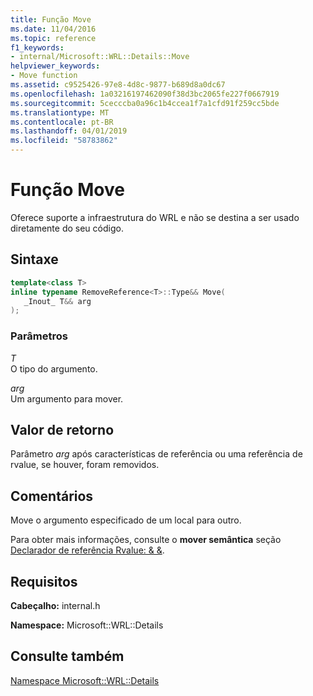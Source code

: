 ```yaml
---
title: Função Move
ms.date: 11/04/2016
ms.topic: reference
f1_keywords:
- internal/Microsoft::WRL::Details::Move
helpviewer_keywords:
- Move function
ms.assetid: c9525426-97e8-4d8c-9877-b689d8a0dc67
ms.openlocfilehash: 1a03216197462090f38d3bc2065fe227f0667919
ms.sourcegitcommit: 5cecccba0a96c1b4ccea1f7a1cfd91f259cc5bde
ms.translationtype: MT
ms.contentlocale: pt-BR
ms.lasthandoff: 04/01/2019
ms.locfileid: "58783862"
---
```

# <a name="move-function"></a>Função Move

Oferece suporte a infraestrutura do WRL e não se destina a ser usado diretamente do seu código.

## <a name="syntax"></a>Sintaxe

```cpp
template<class T>
inline typename RemoveReference<T>::Type&& Move(
   _Inout_ T&& arg
);
```

### <a name="parameters"></a>Parâmetros

*T*<br/>
O tipo do argumento.

*arg*<br/>
Um argumento para mover.

## <a name="return-value"></a>Valor de retorno

Parâmetro *arg* após características de referência ou uma referência de rvalue, se houver, foram removidos.

## <a name="remarks"></a>Comentários

Move o argumento especificado de um local para outro.

Para obter mais informações, consulte o **mover semântica** seção [Declarador de referência Rvalue: & &](../../cpp/rvalue-reference-declarator-amp-amp.md).

## <a name="requirements"></a>Requisitos

**Cabeçalho:** internal.h

**Namespace:** Microsoft::WRL::Details

## <a name="see-also"></a>Consulte também

[Namespace Microsoft::WRL::Details](microsoft-wrl-details-namespace.md)